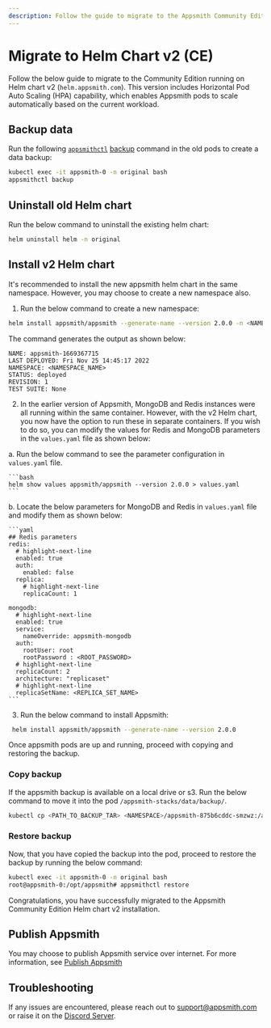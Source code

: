 ```yaml
---
description: Follow the guide to migrate to the Appsmith Community Edition running on Helm chart v2.
---
```


# Migrate to Helm Chart v2 (CE)
Follow the below guide to migrate to the Community Edition running on Helm chart v2 (`helm.appsmith.com`). This version includes Horizontal Pod Auto Scaling (HPA) capability, which enables Appsmith pods to scale automatically based on the current workload.

## Backup data
Run the following [`appsmithctl`](/getting-started/setup/instance-management/appsmithctl) [backup](/getting-started/setup/instance-management/appsmithctl#backup) command in the old pods to create a data backup:

```bash
kubectl exec -it appsmith-0 -n original bash
appsmithctl backup
```

## Uninstall old Helm chart

Run the below command to uninstall the existing helm chart:

```bash
helm uninstall helm -n original
```

## Install v2 Helm chart
It's recommended to install the new appsmith helm chart in the same namespace. However, you may choose to create a new namespace also. 

1. Run the below command to create a new namespace:

  ```bash
  helm install appsmith/appsmith --generate-name --version 2.0.0 -n <NAMESPACE_NAME> --create-namespace
  ```
  
  The command generates the output as shown below:

  ```
  NAME: appsmith-1669367715
  LAST DEPLOYED: Fri Nov 25 14:45:17 2022
  NAMESPACE: <NAMESPACE_NAME>
  STATUS: deployed
  REVISION: 1
  TEST SUITE: None
  ```
2. In the earlier version of Appsmith, MongoDB and Redis instances were all running within the same container. However, with the v2 Helm chart, you now have the option to run these in separate containers. If you wish to do so, you can modify the values for Redis and MongoDB parameters in the `values.yaml` file as shown below:

  a. Run the below command to see the parameter configuration in `values.yaml` file.

    ```bash
    helm show values appsmith/appsmith --version 2.0.0 > values.yaml
    ```

  b. Locate the below parameters for MongoDB and Redis in `values.yaml` file and modify them as shown below:

    ```yaml
    ## Redis parameters
    redis:
      # highlight-next-line
      enabled: true
      auth:
        enabled: false
      replica:
        # highlight-next-line
        replicaCount: 1

    mongodb:
      # highlight-next-line
      enabled: true
      service:
        nameOverride: appsmith-mongodb
      auth:
        rootUser: root
        rootPassword : <ROOT_PASSWORD>
      # highlight-next-line  
      replicaCount: 2
      architecture: "replicaset"
      # highlight-next-line  
      replicaSetName: <REPLICA_SET_NAME>
    ```
3. Run the below command to install Appsmith:

  ```bash
   helm install appsmith/appsmith --generate-name --version 2.0.0 
  ```
Once appsmith pods are up and running, proceed with copying and restoring the backup.

### Copy backup

If the appsmith backup is available on a local drive or s3. Run the below command to move it into the pod `/appsmith-stacks/data/backup/`.

```bash
kubectl cp <PATH_TO_BACKUP_TAR> <NAMESPACE>/appsmith-875b6cddc-smzwz:/appsmith-stacks/data/backup/
```

### Restore backup
Now, that you have copied the backup into the pod, proceed to restore the backup by running the below command:

```bash
kubectl exec -it appsmith-0 -n original bash
root@appsmith-0:/opt/appsmith# appsmithctl restore
```

Congratulations, you have successfully migrated to the Appsmith Community Edition Helm chart v2 installation.

## Publish Appsmith
You may choose to publish Appsmith service over internet. For more information, see [Publish Appsmith](/getting-started/setup/installation-guides/kubernetes#publish-appsmith)

## Troubleshooting
If any issues are encountered, please reach out to [support@appsmith.com](mailto:support@appsmith.com) or raise it on the [Discord Server](https://discord.com/invite/rBTTVJp).